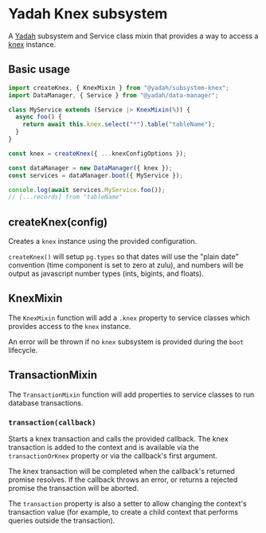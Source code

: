 # Yadah Knex subsystem

A [Yadah](https://www.npmjs.com/packages/@yadah/yadah) subsystem and Service class
mixin that provides a way to access a [knex](https://knexjs.org/) instance.

## Basic usage

```js
import createKnex, { KnexMixin } from "@yadah/subsystem-knex";
import DataManager, { Service } from "@yadah/data-manager";

class MyService extends (Service |> KnexMixin(%)) {
  async foo() {
    return await this.knex.select("*").table("tableName");
  }
}

const knex = createKnex({ ...knexConfigOptions });

const dataManager = new DataManager({ knex });
const services = dataManager.boot({ MyService });

console.log(await services.MyService.foo());
// [...records] from "tableName"
```

## createKnex(config)

Creates a `knex` instance using the provided configuration.

`createKnex()` will setup `pg.types` so that dates will use the "plain date"
convention (time component is set to zero at zulu), and numbers will be
output as javascript number types (ints, bigints, and floats).

## KnexMixin

The `KnexMixin` function will add a `.knex` property to service classes which
provides access to the `knex` instance.

An error will be thrown if no `knex` subsystem is provided during the `boot`
lifecycle.

## TransactionMixin

The `TransactionMixin` function will add properties to service classes to run
database transactions.

### `transaction(callback)`

Starts a knex transaction and calls the provided callback. The knex transaction
is added to the context and is available via the `transactionOrKnex`
property or via the callback's first argument.

The knex transaction will be completed when the callback's returned promise
resolves. If the callback throws an error, or returns a rejected promise the
transaction will be aborted.

The `transaction` property is also a setter to allow changing the context's
transaction value (for example, to create a child context that performs
queries outside the transaction).
